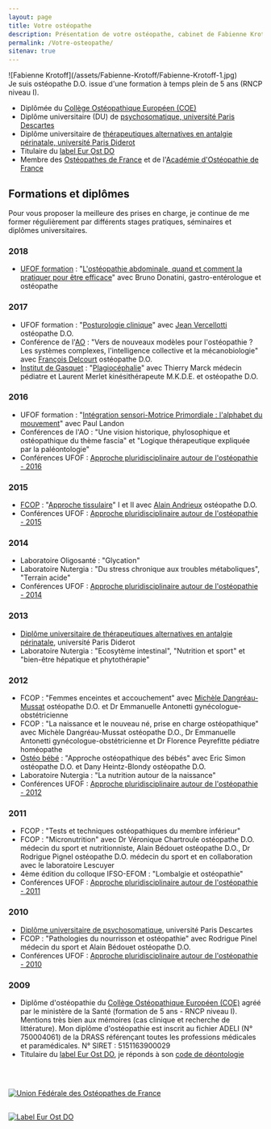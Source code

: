 ```yaml
---
layout: page
title: Votre ostéopathe
description: Présentation de votre ostéopathe, cabinet de Fabienne Krotoff 75015 Paris - 01 45 31 98 48
permalink: /Votre-osteopathe/
sitenav: true
---
```


<div class="row">
  <div class="col-md-2" markdown="1">
  ![Fabienne Krotoff](/assets/Fabienne-Krotoff/Fabienne-Krotoff-1.jpg)
  </div>

  <div class="col-md-10" markdown="1">
  Je suis ostéopathe D.O. issue d'une formation à temps plein de 5 ans (RNCP niveau I).

  - Diplômée du [Collège Ostéopathique Européen (COE)](http://www.osteo-coe.fr/)
  - Diplôme universitaire (DU) de [psychosomatique, université Paris Descartes](http://formations.parisdescartes.fr/fr-FR/1/diplome/P5-PROG5304/DIU%20Dermatologie%20psychosomatique)
  - Diplôme universitaire de [thérapeutiques alternatives en antalgie périnatale, université Paris Diderot](http://www.medecine.univ-paris-diderot.fr/index.php/formation-continue/du-di/liste-des-du-et-diu/item/173-osteopathie-acupuncture-et-homeopathie-appliquees-a-la-perinatalite)
  - Titulaire du [label Eur Ost DO](http://www.efo.eu/)
  - Membre des [Ostéopathes de France](https://osteofrance.com/) et de l'[Académie d'Ostéopathie de France](http://academie-osteopathie.fr/)
  </div>
</div>

## Formations et diplômes

Pour vous proposer la meilleure des prises en charge, je continue de me former régulièrement par différents stages pratiques, séminaires et diplômes universitaires.

### 2018

- [UFOF formation](https://osteofrance.com/formation/) : "[L'ostéopathie abdominale, quand et comment la pratiquer pour être efficace](https://osteofrance.com/formation/archives/2018/01/losteopathie-abdominale-quand-et-comment-la-pratiquer-pour-etre-efficece)" avec Bruno Donatini, gastro-entérologue et ostéopathe

### 2017

- UFOF formation : "[Posturologie clinique](https://osteofrance.com/formation/2017/10/posturologie-clinique)" avec [Jean Vercellotti](http://www.vercellotti-belot.fr/crbst_20.html) ostéopathe D.O.
- Conférence de l'[AO](http://academie-osteopathie.fr/) : "Vers de nouveaux modèles pour l'ostéopathie ? Les systèmes complexes, l'intelligence collective et la mécanobiologie" avec [François Delcourt](http://www.francoisdelcourt.com/) ostéopathe D.O.
- [Institut de Gasquet](http://www.degasquet.com/) : "[Plagiocéphalie](http://www.degasquet.com/maternite/30-invites-plagiocephalie.html)" avec Thierry Marck médecin pédiatre et Laurent Merlet kinésithérapeute M.K.D.E. et ostéopathe D.O.

### 2016

- UFOF formation : "[Intégration sensori-Motrice Primordiale : l'alphabet du mouvement](https://osteofrance.com/formation/archives/2016/09/integration-sensori-motrice-primordiale)" avec Paul Landon
- Conférences de l'AO : "Une vision historique, phylosophique et ostéopathique du thème fascia" et "Logique thérapeutique expliquée par la paléontologie"
- Conférences UFOF : [Approche pluridisciplinaire autour de l'ostéopathie - 2016](https://osteofrance.com/assets/pdf/osteofrance_congres_2016.pdf)

### 2015

- [FCOP](http://www.fcop-formation-osteopathe.fr/) : "[Approche tissulaire](https://osteo15.com/2015/03/19/Stage-approche-tissulaire/)" I et II avec [Alain Andrieux](http://www.enfantsdestill.com/) ostéopathe D.O.
- Conférences UFOF : [Approche pluridisciplinaire autour de l'ostéopathie - 2015](https://osteofrance.com/services/congres/2015)

### 2014

- Laboratoire Oligosanté : "Glycation"
- Laboratoire Nutergia : "Du stress chronique aux troubles métaboliques", "Terrain acide"
- Conférences UFOF : [Approche pluridisciplinaire autour de l'ostéopathie - 2014](https://osteofrance.com/services/congres/2014)

### 2013

- [Diplôme universitaire de thérapeutiques alternatives en antalgie périnatale](http://www.medecine.univ-paris-diderot.fr/index.php/formation-continue/du-di/liste-des-du-et-diu/item/173-osteopathie-acupuncture-et-homeopathie-appliquees-a-la-perinatalite), université Paris Diderot
- Laboratoire Nutergia : "Ecosytème intestinal", "Nutrition et sport" et "bien-être hépatique et phytothérapie"

### 2012

- FCOP : "Femmes enceintes et accouchement" avec [Michèle Dangréau-Mussat](http://www.osteo-formation.fr/) ostéopathe D.O. et Dr Emmanuelle Antonetti gynécologue-obstétricienne
- FCOP : "La naissance et le nouveau né, prise en charge ostéopathique" avec Michèle Dangréau-Mussat ostéopathe D.O., Dr Emmanuelle Antonetti gynécologue-obstétricienne et Dr Florence Peyrefitte pédiatre homéopathe
- [Ostéo bébé](http://www.osteo-bebe.com/) : "Approche ostéopathique des bébés" avec Eric Simon ostéopathe D.O. et Dany Heintz-Blondy ostéopathe D.O.
- Laboratoire Nutergia : "La nutrition autour de la naissance"
- Conférences UFOF : [Approche pluridisciplinaire autour de l'ostéopathie - 2012](https://osteofrance.com/services/congres/2012)

### 2011

- FCOP : "Tests et techniques ostéopathiques du membre inférieur"
- FCOP : "Micronutrition" avec Dr Véronique Chartroule ostéopathe D.O. médecin du sport et nutritionniste, Alain Bédouet ostéopathe D.O., Dr Rodrigue Pignel ostéopathe D.O. médecin du sport et en collaboration avec le laboratoire Lescuyer
- 4ème édition du colloque IFSO-EFOM : "Lombalgie et ostéopathie"
- Conférences UFOF : [Approche pluridisciplinaire autour de l'ostéopathie - 2011](https://osteofrance.com/services/congres/2011)

### 2010

- [Diplôme universitaire de psychosomatique](http://formations.parisdescartes.fr/fr-FR/1/diplome/P5-PROG5304/DIU%20Dermatologie%20psychosomatique), université Paris Descartes
- FCOP : "Pathologies du nourrisson et ostéopathie" avec Rodrigue Pinel médecin du sport et Alain Bédouet ostéopathe D.O.
- Conférences UFOF : [Approche pluridisciplinaire autour de l'ostéopathie - 2010](https://osteofrance.com/services/congres/2010)

### 2009

- Diplôme d'ostéopathie du [Collège Ostéopathique Européen (COE)](http://www.osteo-coe.fr/) agréé par le ministère de la Santé (formation de 5 ans - RNCP niveau I). Mentions très bien aux mémoires (cas clinique et recherche de littérature).
  Mon diplôme d'ostéopathie est inscrit au fichier ADELI (N° 750004061) de la DRASS référençant toutes les professions médicales et paramédicales.
  N° SIRET : 5151163900029
- Titulaire du [label Eur Ost DO](http://www.osteofrance.com/eur-ost-do/), je réponds à son [code de déontologie](http://www.osteofrance.com/assets/pdf/ufof_deontologie.pdf)

<div class="row" style="margin-top: 60px">
  <div class="col-md-2"></div>
  <div class="col-md-3" style="margin-bottom: 30px">
    <a href="http://www.osteofrance.com/ufof/presentation/">
      <img src="/assets/UFOF.jpg" alt="Union Fédérale des Ostéopathes de France" title="Union Fédérale des Ostéopathes de France">
    </a>
  </div>
  <div class="col-md-2"></div>
  <div class="col-md-3">
    <a href="http://www.efo.eu/">
      <img src="/assets/Eur-Ost-DO.png" alt="Label Eur Ost DO" title="Label Eur Ost DO">
    </a>
  </div>
  <div class="col-md-2"></div>
</div>
